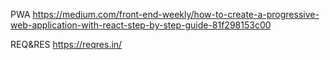 PWA
https://medium.com/front-end-weekly/how-to-create-a-progressive-web-application-with-react-step-by-step-guide-81f298153c00

REQ&RES
https://reqres.in/